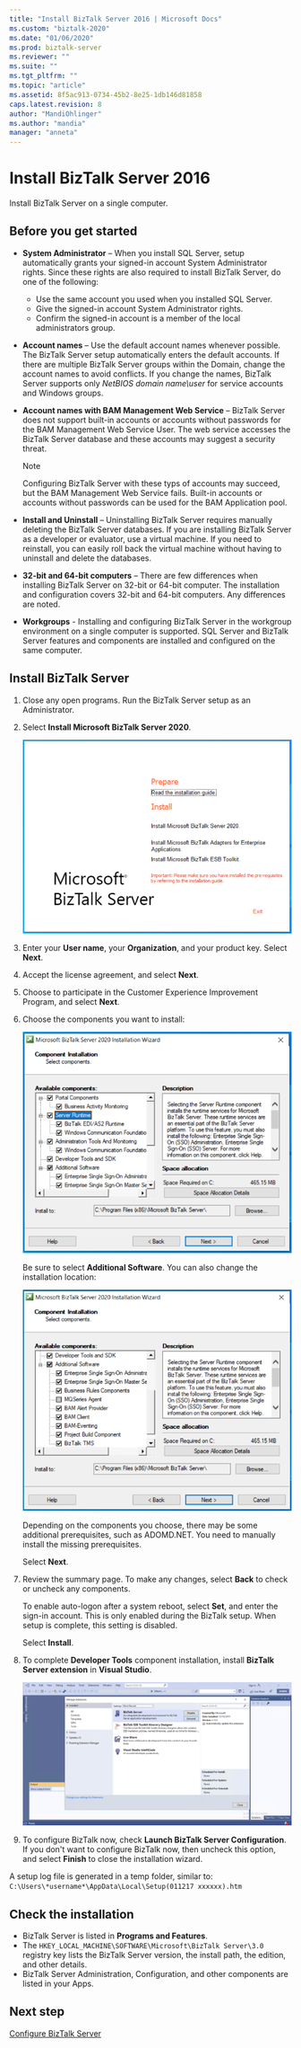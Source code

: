 ```yaml
---
title: "Install BizTalk Server 2016 | Microsoft Docs"
ms.custom: "biztalk-2020"
ms.date: "01/06/2020"
ms.prod: biztalk-server
ms.reviewer: ""
ms.suite: ""
ms.tgt_pltfrm: ""
ms.topic: "article"
ms.assetid: 8f5ac913-0734-45b2-8e25-1db146d81858
caps.latest.revision: 8
author: "MandiOhlinger"
ms.author: "mandia"
manager: "anneta"
---
```

# Install BizTalk Server 2016
Install BizTalk Server on a single computer.

## Before you get started

* **System Administrator** – When you install SQL Server, setup automatically grants your signed-in account System Administrator rights. Since these rights are also required to install BizTalk Server, do one of the following:
  * Use the same account you used when you installed SQL Server.
  * Give the signed-in account System Administrator rights.
  * Confirm the signed-in account is a member of the local administrators group.
* **Account names** – Use the default account names whenever possible. The BizTalk Server setup automatically enters the default accounts. If there are multiple BizTalk Server groups within the Domain, change the account names to avoid conflicts. If you change the names, BizTalk Server supports only *NetBIOS domain name\user* for service accounts and Windows groups.
* **Account names with BAM Management Web Service** – BizTalk Server does not support built-in accounts or accounts without passwords for the BAM Management Web Service User. The web service accesses the BizTalk Server database and these accounts may suggest a security threat.

    > [!NOTE] 
    > Configuring BizTalk Server with these typs of accounts may succeed, but the BAM Management Web Service fails. Built-in accounts or accounts without passwords can be used for the BAM Application pool.

* **Install and Uninstall** – Uninstalling BizTalk Server requires manually deleting the BizTalk Server databases. If you are installing BizTalk Server as a developer or evaluator, use a virtual machine. If you need to reinstall, you can easily roll back the virtual machine without having to uninstall and delete the databases.
* **32-bit and 64-bit computers** – There are few differences when installing BizTalk Server on 32-bit or 64-bit computer. The installation and configuration covers 32-bit and 64-bit computers. Any differences are noted.
* **Workgroups** - Installing and configuring BizTalk Server in the workgroup environment on a single computer is supported. SQL Server and BizTalk Server features and components are installed and configured on the same computer.


## Install BizTalk Server
1. Close any open programs. Run the BizTalk Server setup as an Administrator.
2. Select **Install Microsoft BizTalk Server 2020**.

    ![bts2020install_splash](../install-and-config-guides/media/bts2020install-splash.png)

3. Enter your **User name**, your **Organization**, and your product key. Select **Next**.
4. Accept the license agreement, and select **Next**.
5. Choose to participate in the Customer Experience Improvement Program, and select **Next**.
6. Choose the components you want to install:

    ![bts2020install_components](../install-and-config-guides/media/bts2020install-components.png)
  
    Be sure to select **Additional Software**. You can also change the installation location: 
  
    ![bts2020install_additional](../install-and-config-guides/media/bts2020install-additional.png)

    Depending on the components you choose, there may be some additional prerequisites, such as ADOMD.NET. You need to manually install the missing prerequisites.

    Select **Next**.
  
7. Review the summary page. To make any changes, select **Back** to check or uncheck any components. 

      To enable auto-logon after a system reboot, select **Set**, and enter the sign-in account. This is only enabled during the BizTalk setup. When setup is complete, this setting is disabled. 

     Select **Install**.

8. To complete **Developer Tools** component installation, install **BizTalk Server extension** in **Visual Studio**.

    ![BizTalkServer-extension](../install-and-config-guides/media/BizTalkServer-extension.png)

9. To configure BizTalk now, check **Launch BizTalk Server Configuration**. If you don't want to configure BizTalk now, then uncheck this option, and select **Finish** to close the installation wizard. 

A setup log file is generated in a temp folder, similar to: `C:\Users\*username*\AppData\Local\Setup(011217 xxxxxx).htm`
  
## Check the installation

* BizTalk Server is listed in **Programs and Features**.
* The `HKEY_LOCAL_MACHINE\SOFTWARE\Microsoft\BizTalk Server\3.0` registry key lists the BizTalk Server version, the install path, the edition, and other details.
* BizTalk Server Administration, Configuration, and other components are listed in your Apps. 

## Next step
[Configure BizTalk Server](../install-and-config-guides/configure-biztalk-server.md)